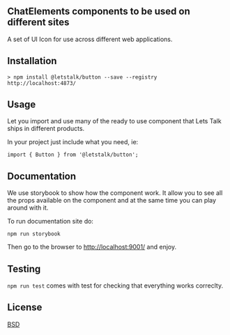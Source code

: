## ChatElements components to be used on different sites

A set of UI Icon for use across different web applications.

## Installation

```
> npm install @letstalk/button --save --registry http://localhost:4873/
```

## Usage

Let you import and use many of the ready to use component that Lets Talk ships
in different products.

In your project just include what you need, ie:

```
import { Button } from '@letstalk/button';
```

## Documentation

We use storybook to show how the component work. It allow you to see all the props
available on the component and at the same time you can play around with it.

To run documentation site do:

```
npm run storybook
```

Then go to the browser to [http://localhost:9001/](http://localhost:9001/) and enjoy.

## Testing

`npm run test` comes with test for checking that everything works correclty.


## License

[BSD](http://opensource.org/licenses/BSD-2-Clause)

